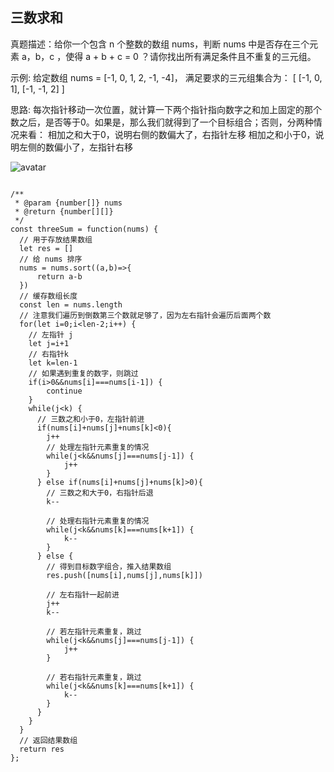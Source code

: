 ## 三数求和

真题描述：给你一个包含 n 个整数的数组 nums，判断 nums 中是否存在三个元素 a，b，c ，使得 a + b + c = 0 ？请你找出所有满足条件且不重复的三元组。

示例:
给定数组 nums = [-1, 0, 1, 2, -1, -4]， 满足要求的三元组集合为： [ [-1, 0, 1], [-1, -1, 2] ]


思路:
每次指针移动一次位置，就计算一下两个指针指向数字之和加上固定的那个数之后，是否等于0。如果是，那么我们就得到了一个目标组合；否则，分两种情况来看：
相加之和大于0，说明右侧的数偏大了，右指针左移
相加之和小于0，说明左侧的数偏小了，左指针右移

![avatar](https://user-gold-cdn.xitu.io/2020/3/15/170de65ecf8b277f?imageView2/0/w/1280/h/960/format/webp/ignore-error/1)

```

/**
 * @param {number[]} nums
 * @return {number[][]}
 */
const threeSum = function(nums) {
  // 用于存放结果数组
  let res = [] 
  // 给 nums 排序
  nums = nums.sort((a,b)=>{
      return a-b
  })
  // 缓存数组长度
  const len = nums.length
  // 注意我们遍历到倒数第三个数就足够了，因为左右指针会遍历后面两个数
  for(let i=0;i<len-2;i++) {
    // 左指针 j
    let j=i+1 
    // 右指针k
    let k=len-1   
    // 如果遇到重复的数字，则跳过
    if(i>0&&nums[i]===nums[i-1]) {
        continue
    }
    while(j<k) {
      // 三数之和小于0，左指针前进
      if(nums[i]+nums[j]+nums[k]<0){
        j++
        // 处理左指针元素重复的情况
        while(j<k&&nums[j]===nums[j-1]) {
            j++
        }
      } else if(nums[i]+nums[j]+nums[k]>0){
        // 三数之和大于0，右指针后退
        k--
        
        // 处理右指针元素重复的情况
        while(j<k&&nums[k]===nums[k+1]) {
            k--
        }
      } else {
        // 得到目标数字组合，推入结果数组
        res.push([nums[i],nums[j],nums[k]])
        
        // 左右指针一起前进
        j++  
        k--
        
        // 若左指针元素重复，跳过
        while(j<k&&nums[j]===nums[j-1]) {
            j++
        }  
        
        // 若右指针元素重复，跳过
        while(j<k&&nums[k]===nums[k+1]) {
            k--
        }
      }
    }
  }
  // 返回结果数组
  return res
};
```